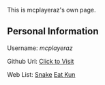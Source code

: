 This is mcplayeraz's own page.

## Personal Information
Username: *mcplayeraz*

Github Url: [Click to Visit](https://github.com/mcplayeraz/)

Web List:
	[Snake](/snake)
	[Eat Kun](/EatKun)
